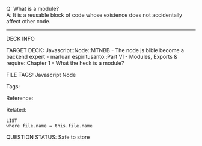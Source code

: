 Q: What is a module?  
A: It is a reusable block of code whose existence does not accidentally affect other code.
<!--ID: 1690389246895-->

---

DECK INFO

TARGET DECK: Javascript::Node::MTNBB - The node js bible become a backend expert - marluan espiritusanto::Part VI - Modules, Exports & require::Chapter 1 - What the heck is a module?

FILE TAGS: Javascript Node

Tags:

Reference:

Related:

```dataview
LIST
where file.name = this.file.name
```

QUESTION STATUS: Safe to store